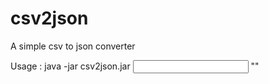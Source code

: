 csv2json
========

A simple csv to json converter

Usage : java -jar csv2json.jar <input file> <output file> "<comma separated list of column names>"
